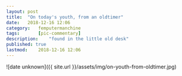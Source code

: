 ```yaml
---
layout: post
title: 	"On today's youth, from an oldtimer"
date:	2018-12-16 12:06
category:	femputermanchine
tags:		[pic-commentary] 
description: 	"found in the little old desk"
published: true
lastmod:	2018-12-16 12:06
---
```


![date unknown]({{ site.url }}/assets/img/on-youth-from-oldtimer.jpg)
